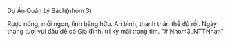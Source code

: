 Dự Án Quản Lý Sách(nhóm 3)


Rượu nóng, mồi ngon, tình bằng hữu.
An bình, thanh thản thế đủ rồi.
Ngày tháng tươi vui đâu dễ có
Gia đình, tri kỷ mãi trong tim.
"# Nhom3_NTTNhan" 
